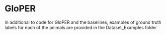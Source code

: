 # GloPER
In additional to code for GloPER and the baselines, examples of ground truth labels for each of the animals are provided in the Dataset_Examples folder

